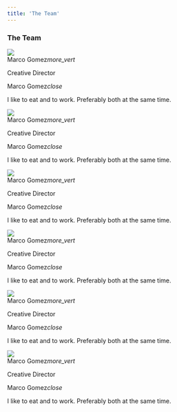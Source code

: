 ```yaml
---
title: 'The Team'
---
```

<div class="container page-container profiles">
<h3 class="page-header white-text">The Team</h3>
<div class="section">
</div>
<div class="section">
<div class="row">
  <div class="col s4">
   <div class="card profile-card">
      <div class="card-image waves-effect waves-block waves-light">
        <img class="activator" src="http://www.realtimearts.net/data/images/art/46/4640_profile_nilssonpolias.jpg">
      </div>
      <div class="card-content">
        <span class="card-title activator grey-text text-darken-4">Marco Gomez<i class="material-icons right">more_vert</i></span>
        <p class="header-sub muli">Creative Director</p>
        <i class="fa fa-facebook" aria-hidden="true"></i>
        <i class="fa fa-twitter" aria-hidden="true"></i>
        <i class="fa fa-linkedin-square" aria-hidden="true"></i>
      </div>
      <div class="card-reveal">
        <span class="card-title grey-text text-darken-4">Marco Gomez<i class="material-icons right">close</i></span>
        <p>I like to eat and to work. Preferably both at the same time.</p>
      </div>
    </div>
  </div>
  <div class="col s4">
   <div class="card profile-card">
      <div class="card-image waves-effect waves-block waves-light">
        <img class="activator" src="http://www.realtimearts.net/data/images/art/46/4640_profile_nilssonpolias.jpg">
      </div>
      <div class="card-content">
        <span class="card-title activator grey-text text-darken-4">Marco Gomez<i class="material-icons right">more_vert</i></span>
        <p class="header-sub muli">Creative Director</p>
        <i class="fa fa-facebook" aria-hidden="true"></i>
        <i class="fa fa-twitter" aria-hidden="true"></i>
        <i class="fa fa-linkedin-square" aria-hidden="true"></i>
      </div>
      <div class="card-reveal">
        <span class="card-title grey-text text-darken-4">Marco Gomez<i class="material-icons right">close</i></span>
        <p>I like to eat and to work. Preferably both at the same time.</p>
      </div>
    </div>
  </div>
  <div class="col s4">
   <div class="card profile-card">
      <div class="card-image waves-effect waves-block waves-light">
        <img class="activator" src="http://www.realtimearts.net/data/images/art/46/4640_profile_nilssonpolias.jpg">
      </div>
      <div class="card-content">
        <span class="card-title activator grey-text text-darken-4">Marco Gomez<i class="material-icons right">more_vert</i></span>
        <p class="header-sub muli">Creative Director</p>
        <i class="fa fa-facebook" aria-hidden="true"></i>
        <i class="fa fa-twitter" aria-hidden="true"></i>
        <i class="fa fa-linkedin-square" aria-hidden="true"></i>
      </div>
      <div class="card-reveal">
        <span class="card-title grey-text text-darken-4">Marco Gomez<i class="material-icons right">close</i></span>
        <p>I like to eat and to work. Preferably both at the same time.</p>
      </div>
    </div>
  </div>
</div>  
</div>
<div class="section">
<div class="row">
  <div class="col s4">
   <div class="card profile-card">
      <div class="card-image waves-effect waves-block waves-light">
        <img class="activator" src="http://www.realtimearts.net/data/images/art/46/4640_profile_nilssonpolias.jpg">
      </div>
      <div class="card-content">
        <span class="card-title activator grey-text text-darken-4">Marco Gomez<i class="material-icons right">more_vert</i></span>
        <p class="header-sub muli">Creative Director</p>
        <i class="fa fa-facebook" aria-hidden="true"></i>
        <i class="fa fa-twitter" aria-hidden="true"></i>
        <i class="fa fa-linkedin-square" aria-hidden="true"></i>
      </div>
      <div class="card-reveal">
        <span class="card-title grey-text text-darken-4">Marco Gomez<i class="material-icons right">close</i></span>
        <p>I like to eat and to work. Preferably both at the same time.</p>
      </div>
    </div>
  </div>
  <div class="col s4">
   <div class="card profile-card">
      <div class="card-image waves-effect waves-block waves-light">
        <img class="activator" src="http://www.realtimearts.net/data/images/art/46/4640_profile_nilssonpolias.jpg">
      </div>
      <div class="card-content">
        <span class="card-title activator grey-text text-darken-4">Marco Gomez<i class="material-icons right">more_vert</i></span>
        <p class="header-sub muli">Creative Director</p>
        <i class="fa fa-facebook" aria-hidden="true"></i>
        <i class="fa fa-twitter" aria-hidden="true"></i>
        <i class="fa fa-linkedin-square" aria-hidden="true"></i>
      </div>
      <div class="card-reveal">
        <span class="card-title grey-text text-darken-4">Marco Gomez<i class="material-icons right">close</i></span>
        <p>I like to eat and to work. Preferably both at the same time.</p>
      </div>
    </div>
  </div>
  <div class="col s4">
   <div class="card profile-card">
      <div class="card-image waves-effect waves-block waves-light">
        <img class="activator" src="http://www.realtimearts.net/data/images/art/46/4640_profile_nilssonpolias.jpg">
      </div>
      <div class="card-content">
        <span class="card-title activator grey-text text-darken-4">Marco Gomez<i class="material-icons right">more_vert</i></span>
        <p class="header-sub muli">Creative Director</p>
        <i class="fa fa-facebook" aria-hidden="true"></i>
        <i class="fa fa-twitter" aria-hidden="true"></i>
        <i class="fa fa-linkedin-square" aria-hidden="true"></i>
      </div>
      <div class="card-reveal">
        <span class="card-title grey-text text-darken-4">Marco Gomez<i class="material-icons right">close</i></span>
        <p>I like to eat and to work. Preferably both at the same time.</p>
      </div>
    </div>
  </div>
</div>  
</div>
</div>